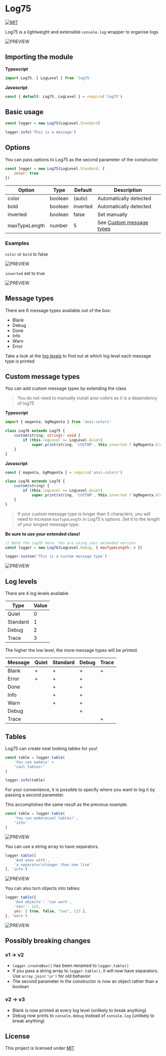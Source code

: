 # Log75
[![MIT](https://flat.badgen.net/badge/License/MIT/blue)](https://github.com/wait-what/log75/-/blob/master/LICENSE)

Log75 is a lightweight and extensible `console.log` wrapper to organise logs

![PREVIEW](https://raw.githubusercontent.com/wait-what/log75/master/assets/preview.png)

## Importing the module
**Typescript**
```ts
import Log75, { LogLevel } from 'log75'
```

**Javascript**
```js
const { default: Log75, LogLevel } = require('log75')
```

## Basic usage
```js
const logger = new Log75(LogLevel.Standard)

logger.info('This is a message')
```

## Options
You can pass options to Log75 as the second parameter of the constructor

```js
const logger = new Log75(LogLevel.Standard, {
    color: true
})
```

Option        | Type    | Default  | Description
------------- | ------- | -------- | -----------
color         | boolean | (auto)   | Automatically detected
bold          | boolean | inverted | Automatically detected
inverted      | boolean | false    | Set manually
maxTypeLength | number  | 5        | See [Custom message types](#custom-message-types)

### Examples
`color` or `bold` to false

![PREVIEW](https://raw.githubusercontent.com/wait-what/log75/master/assets/options.png)

`inverted` set to true

![PREVIEW](https://raw.githubusercontent.com/wait-what/log75/master/assets/inverted-colors.png)

## Message types
There are 6 message types available out of the box:
- Blank
- Debug
- Done
- Info
- Warn
- Error

Take a look at the [log levels](#log-levels) to find out at which log level each message type is printed

## Custom message types
You can add custom message types by extending the class

> You do not need to manually install ansi-colors as it is a dependency of log75

**Typescript**
```ts
import { magenta, bgMagenta } from 'ansi-colors'

class Log76 extends Log75 {
    custom(string: string): void {
        if (this.logLevel >= LogLevel.Quiet)
            super.print(string, 'CUSTOM', this.inverted ? bgMagenta.black : magenta, console.warn)
    }
}
```

**Javascript**
```js
const { magenta, bgMagenta } = require('ansi-colors')

class Log76 extends Log75 {
    custom(string) {
        if (this.logLevel >= LogLevel.Quiet)
            super.print(string, 'CUSTOM', this.inverted ? bgMagenta.black : magenta, console.warn)
    }
}
```

> If your custom message type is longer than 5 characters, you will need to increase `maxTypeLength` in Log75's options. Set it to the length of your longest message type.

**Be sure to use your extended class!**

```js
// Note the Log76 here. You are using your extended version
const logger = new Log76(LogLevel.Debug, { maxTypeLength: 6 })

logger.custom('This is a custom message type')
```

![PREVIEW](https://raw.githubusercontent.com/wait-what/log75/master/assets/custom.png)

## Log levels
There are 4 log levels available

Type     | Value
-------- | -----
Quiet    |   0
Standard |   1
Debug    |   2
Trace    |   3

The higher the low level, the more message types will be printed.

Message | Quiet | Standard | Debug | Trace
------- | ----- | -------- | ----- | -----
Blank   |   +   |     +    |   +   |   +
Error   |   +   |     +    |   +   |
Done    |       |     +    |   +   |
Info    |       |     +    |   +   |
Warn    |       |     +    |   +   |
Debug   |       |          |   +   |
Trace   |       |          |       |   +

## Tables
Log75 can create neat looking tables for you!

```js
const table = logger.table(
    'You can make\n' +
    'cool tables!'
)

logger.info(table)
```

For your convenience, it is possible to specify where you want to log it by passing a second parameter.

This accomplishes the same result as the previous example.

```js
const table = logger.table(
    'You can make\ncool tables!',
    'info'
)
```

![PREVIEW](https://raw.githubusercontent.com/wait-what/log75/master/assets/table.png)

You can use a string array to have separators.

```js
logger.table([
    'And ones with',
    'a separator\nlonger than one line'
], 'info')
```

![PREVIEW](https://raw.githubusercontent.com/wait-what/log75/master/assets/table-with-separator.png)

You can also turn objects into tables:

```js
logger.table({
    'And objects': 'can work',
    'too!': 123,
    yes: [ true, false, "sus", 123 ],
}, 'warn')
```

![PREVIEW](https://raw.githubusercontent.com/wait-what/log75/master/assets/table-object.png)

## Possibly breaking changes
### v1 -> v2
- `logger.createBox()` has been renamed to `logger.table()`
- If you pass a string array to `logger.table()`, it will now have separators. Use `array.join('\n')` for old behavior
- The second parameter in the constructor is now an object rather than a boolean

### v2 -> v3
- Blank is now printed at every log level (unlikely to break anything)
- Debug now prints to `console.debug` instead of `console.log` (unlikely to break anything)

## License
This project is licensed under [MIT](https://github.com/wait-what/log75/-/blob/master/LICENSE)
